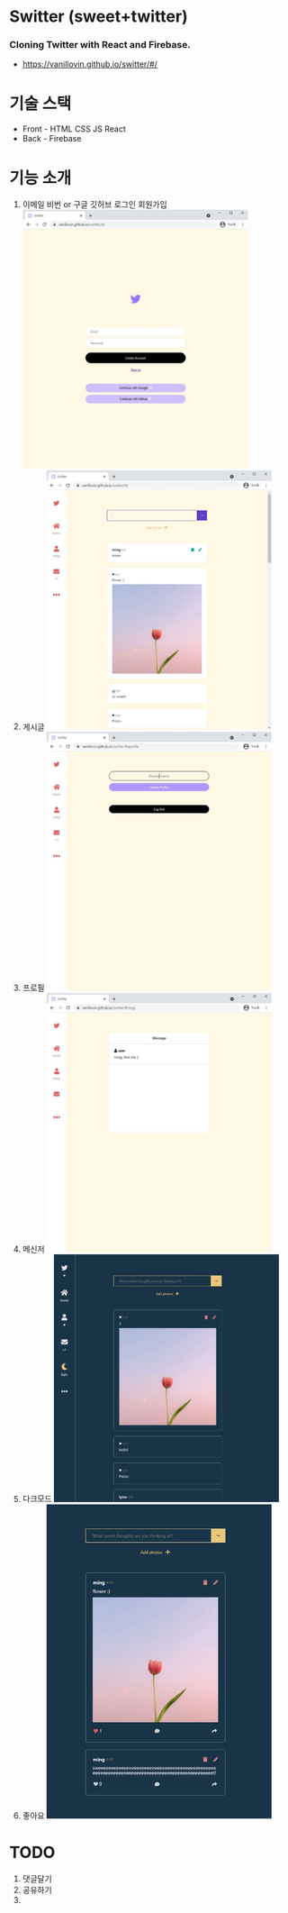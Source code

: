 # **Switter** (sweet+twitter)

### Cloning Twitter with React and Firebase.

- https://vanillovin.github.io/switter/#/

# 기술 스택

- Front - HTML CSS JS React
- Back - Firebase

# 기능 소개

1. 이메일 비번 or 구글 깃허브 로그인 회원가입
   <img src="public/img/1.JPG" width="400">
2. 게시글
   <img src="public/img/2.JPG" width="400">
3. 프로필
   <img src="public/img/3.JPG" width="400">
4. 메신저
   <img src="public/img/4.JPG" width="400">
5. 다크모드
   <img src="public/img/5.JPG" width="400">
6. 좋아요
   <img src="public/img/6.JPG" width="400">

# TODO
1. 댓글달기
2. 공유하기
3. 
